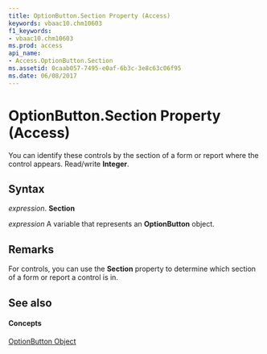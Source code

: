 ```yaml
---
title: OptionButton.Section Property (Access)
keywords: vbaac10.chm10603
f1_keywords:
- vbaac10.chm10603
ms.prod: access
api_name:
- Access.OptionButton.Section
ms.assetid: 0caab057-7495-e0af-6b3c-3e8c63c06f95
ms.date: 06/08/2017
---
```



# OptionButton.Section Property (Access)

You can identify these controls by the section of a form or report where the control appears. Read/write  **Integer**.


## Syntax

 _expression_. **Section**

 _expression_ A variable that represents an **OptionButton** object.


## Remarks

For controls, you can use the  **Section** property to determine which section of a form or report a control is in.


## See also


#### Concepts


[OptionButton Object](optionbutton-object-access.md)

